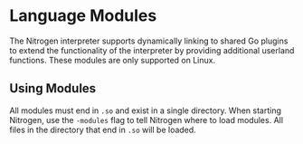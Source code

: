 # Language Modules

The Nitrogen interpreter supports dynamically linking to shared Go plugins to extend the functionality of the interpreter
by providing additional userland functions. These modules are only supported on Linux.

## Using Modules

All modules must end in `.so` and exist in a single directory. When starting Nitrogen, use the `-modules` flag to tell Nitrogen
where to load modules. All files in the directory that end in `.so` will be loaded.
